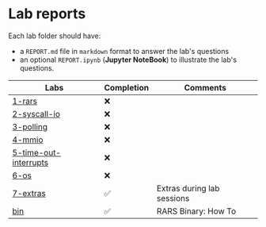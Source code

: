 # Lab reports

Each lab folder should have:

- a `REPORT.md` file in `markdown` format to answer the lab's questions
- an optional `REPORT.ipynb` (**Jupyter NoteBook**) to illustrate the lab's questions.

| Labs | Completion | Comments |
|-|-|-|
| [1-rars](1-rars)                               | :x:  |
| [2-syscall-io](2-syscall-io)                   | :x:  |
| [3-polling](3-polling)                         | :x:  |
| [4-mmio](4-mmio)                               | :x:  |
| [5-time-out-interrupts](5-time-out-interrupts) | :x:  |
| [6-os](6-os)                                   | :x:  |
| [7-extras](7-extras)                           | &#x2705; | Extras during lab sessions |
| [bin](bin)                                     | &#x2705; | RARS Binary: How To        |
